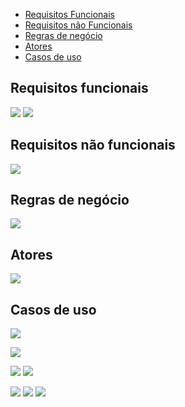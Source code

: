 - [Requisitos Funcionais](#requisitos-funcionais)
- [Requisitos não Funcionais](#requisitos-não-funcionais)
- [Regras de negócio](#regras-de-negócio)
- [Atores](#atores)
- [Casos de uso](#casos-de-uso)

## Requisitos funcionais
![](https://i.imgur.com/IVpeN7M.jpg)
![](https://i.imgur.com/Pv03Fxh.jpg)

## Requisitos não funcionais
![](https://i.imgur.com/kcPFv1n.jpg)

## Regras de negócio
![](https://i.imgur.com/rnpuTc4.jpg)

## Atores
![](https://i.imgur.com/wWg4Doc.jpg)

## Casos de uso
![](https://i.imgur.com/MuiSsGe.jpg)

![](https://i.imgur.com/jvzgUEg.jpg)

![](https://i.imgur.com/4GRDvOw.jpg)
![](https://i.imgur.com/gRIU3oj.jpg)

![](https://i.imgur.com/NEeZzwK.jpg)
![](https://i.imgur.com/DbUGis8.jpg)
![](https://i.imgur.com/OhZiwPH.jpg)









